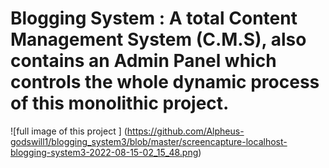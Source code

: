 # Blogging System : A total Content Management System (C.M.S), also contains an Admin Panel which controls the whole dynamic process of this monolithic project.

![full image of this project ] (https://github.com/Alpheus-godswill1/blogging_system3/blob/master/screencapture-localhost-blogging-system3-2022-08-15-02_15_48.png)
